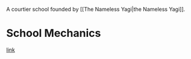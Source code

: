 A courtier school founded by [[The Nameless Yagi|the Nameless Yagi]].
# School Mechanics
[link](https://docs.google.com/document/d/1RrENv_WwreAQb4v5MPejIRwGBk1qGvD9BlUao6kwlew/edit)
